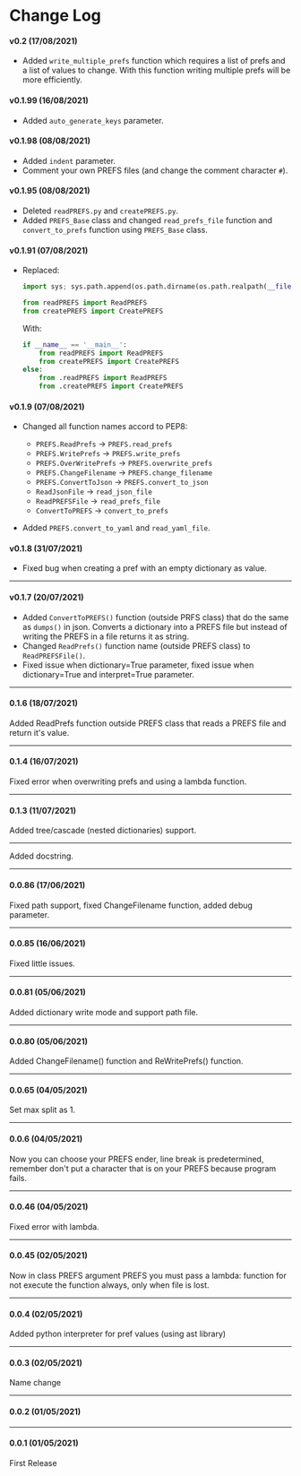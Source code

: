 # Change Log

#### v0.2 (17/08/2021)
- Added `write_multiple_prefs` function which requires a list of prefs and a list of values to change. With this function writing multiple prefs will be more efficiently. 

#### v0.1.99 (16/08/2021)
- Added `auto_generate_keys` parameter. 

#### v0.1.98 (08/08/2021)
- Added `indent` parameter. 
- Comment your own PREFS files (and change the comment character `#`).

#### v0.1.95 (08/08/2021)
- Deleted `readPREFS.py` and `createPREFS.py`.
- Added `PREFS_Base` class and changed `read_prefs_file` function and `convert_to_prefs` function using `PREFS_Base` class.

#### v0.1.91 (07/08/2021)
- Replaced:
	```py 
	import sys; sys.path.append(os.path.dirname(os.path.realpath(__file__)))

	from readPREFS import ReadPREFS
	from createPREFS import CreatePREFS
	```
	With:
	```py
	if __name__ == '__main__':
		from readPREFS import ReadPREFS
		from createPREFS import CreatePREFS
	else:
		from .readPREFS import ReadPREFS
		from .createPREFS import CreatePREFS
	```

#### v0.1.9 (07/08/2021)
- Changed all function names accord to PEP8:
	* `PREFS.ReadPrefs` -> `PREFS.read_prefs`
	* `PREFS.WritePrefs` -> `PREFS.write_prefs`
	* `PREFS.OverWritePrefs` -> `PREFS.overwrite_prefs`
	* `PREFS.ChangeFilename` -> `PREFS.change_filename`
	* `PREFS.ConvertToJson` -> `PREFS.convert_to_json`
	* `ReadJsonFile` -> `read_json_file`
	* `ReadPREFSFile` -> `read_prefs_file`
	* `ConvertToPREFS` -> `convert_to_prefs`


- Added `PREFS.convert_to_yaml` and `read_yaml_file`.


#### v0.1.8 (31/07/2021)

- Fixed bug when creating a pref with an empty dictionary as value.
---

#### v0.1.7 (20/07/2021)

- Added `ConvertToPREFS()` function (outside PRFS class) that do the same as `dumps()` in json. Converts a dictionary into a PREFS file but instead of writing the PREFS in a file returns it as string.
- Changed `ReadPrefs()` function name (outside PREFS class) to `ReadPREFSFile()`.
- Fixed issue when dictionary=True parameter, fixed issue when dictionary=True and interpret=True parameter.

---

#### 0.1.6 (18/07/2021)

Added ReadPrefs function outside PREFS class that reads a PREFS file and return it's value.

---

#### 0.1.4 (16/07/2021)

Fixed error when overwriting prefs and using a lambda function.

---

#### 0.1.3 (11/07/2021)

Added tree/cascade (nested dictionaries) support.

---

Added docstring.

---

#### 0.0.86 (17/06/2021)

Fixed path support, fixed ChangeFilename function, added debug parameter.

---

#### 0.0.85 (16/06/2021)

Fixed little issues.

---

#### 0.0.81 (05/06/2021)

Added dictionary write mode and support path file.

---

#### 0.0.80 (05/06/2021)

Added ChangeFilename() function and ReWritePrefs() function.

---

#### 0.0.65 (04/05/2021)

Set max split as 1.

---

#### 0.0.6 (04/05/2021)

Now you can choose your PREFS ender, line break is predetermined, remember don't put a character that is on your PREFS because program fails.

---

#### 0.0.46 (04/05/2021)

Fixed error with lambda.

---

#### 0.0.45 (02/05/2021)

Now in class PREFS argument PREFS you must pass a lambda: function for not execute the function always, only when file is lost.

---

#### 0.0.4 (02/05/2021)

Added python interpreter for pref values (using ast library)

---

#### 0.0.3 (02/05/2021)

Name change

---

#### 0.0.2 (01/05/2021)

---

#### 0.0.1 (01/05/2021)

First Release
